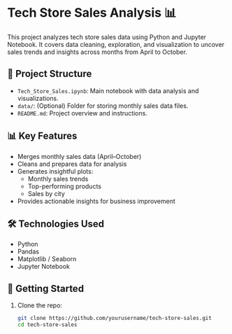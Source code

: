 # Tech Store Sales Analysis 📊

This project analyzes tech store sales data using Python and Jupyter Notebook. It covers data cleaning, exploration, and visualization to uncover sales trends and insights across months from April to October.

## 📁 Project Structure

- `Tech_Store_Sales.ipynb`: Main notebook with data analysis and visualizations.
- `data/`: (Optional) Folder for storing monthly sales data files.
- `README.md`: Project overview and instructions.

## 📊 Key Features

- Merges monthly sales data (April–October)
- Cleans and prepares data for analysis
- Generates insightful plots:
  - Monthly sales trends
  - Top-performing products
  - Sales by city
- Provides actionable insights for business improvement

## 🛠️ Technologies Used

- Python
- Pandas
- Matplotlib / Seaborn
- Jupyter Notebook

## 🚀 Getting Started

1. Clone the repo:
   ```bash
   git clone https://github.com/yourusername/tech-store-sales.git
   cd tech-store-sales
